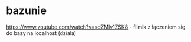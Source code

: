# bazunie


https://www.youtube.com/watch?v=sdZMlv1ZSK8 - filmik z łączeniem się do bazy na localhost (działa)